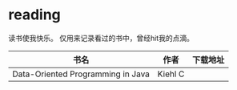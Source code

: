 # reading
读书使我快乐。
仅用来记录看过的书中，曾经hit我的点滴。

|书名|作者|下载地址 |
|--|--|--|
|Data-Oriented Programming in Java| Kiehl C |

